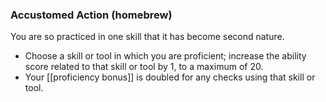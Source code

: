 ### Accustomed Action (homebrew)

You are so practiced in one skill that it has become second nature.

- Choose a skill or tool in which you are proficient; increase the ability score related to that skill or tool by 1, to a maximum of 20.
- Your [[proficiency bonus]] is doubled for any checks using that skill or tool.